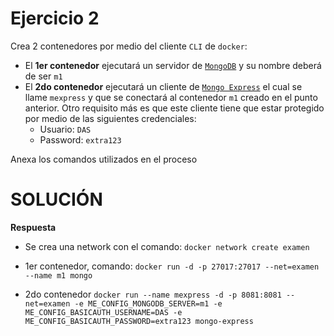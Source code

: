 # Ejercicio 2

Crea 2 contenedores por medio del cliente `CLI` de `docker`:

- El **1er contenedor** ejecutará un servidor de [`MongoDB`](https://hub.docker.com/_/mongo) y su nombre deberá de ser `m1`
- El **2do contenedor** ejecutará un cliente de [`Mongo Express`](https://hub.docker.com/_/mongo-express) el cual se llame `mexpress` y que se conectará al contenedor `m1` creado en el punto anterior. Otro requisito más es que este cliente tiene que estar protegido por medio de las siguientes credenciales:
  - Usuario: `DAS`
  - Password: `extra123`

Anexa los comandos utilizados en el proceso

# SOLUCIÓN

**Respuesta**
- Se crea una network con el comando:
`docker network create examen`

- 1er contenedor, comando:
`docker run -d -p 27017:27017 --net=examen --name m1 mongo`

- 2do contenedor
`docker run --name mexpress -d -p 8081:8081 --net=examen -e ME_CONFIG_MONGODB_SERVER=m1 -e ME_CONFIG_BASICAUTH_USERNAME=DAS -e ME_CONFIG_BASICAUTH_PASSWORD=extra123 mongo-express`